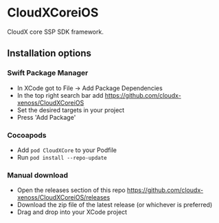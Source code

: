 # CloudXCoreiOS
CloudX core SSP SDK framework. 

## Installation options
### Swift Package Manager
- In XCode got to File -> Add Package Dependencies
- In the top right search bar add https://github.com/cloudx-xenoss/CloudXCoreiOS
- Set the desired targets in your project
- Press 'Add Package'

### Cocoapods 
- Add `pod CloudXCore` to your Podfile
- Run `pod install --repo-update`

### Manual download
- Open the releases section of this repo https://github.com/cloudx-xenoss/CloudXCoreiOS/releases
- Download the zip file of the latest release (or whichever is preferred)
- Drag and drop into your XCode project

